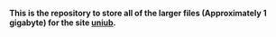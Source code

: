 **This is the repository to store all of the larger files (Approximately 1 gigabyte) for the site [uniub](https://uniub.github.io).** 